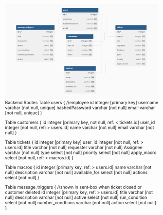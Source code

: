 ![alt text](image.png)
Backend Routes
Table users { //employee
  id integer [primary key]
  username varchar [not null, unique]
  hashedPassword varchar [not null]
  email varchar [not null, unique]
}

Table customers {
  id integer [primary key, not null, ref: < tickets.id]
  user_id integer [not null, ref: > users.id]
  name varchar [not null]
  email varchar [not null]
}

Table tickets {
  id integer [primary key]
  user_id integer [not null, ref: > users.id]
  title varchar [not null]
  requester varchar [not null]
  Assignee varchar [not null]
  type select [not null]
  priority select [not null]
  apply_macro select [not null, ref: < macros.id] 
}

Table macros {
   id integer [primary key, ref: > users.id]
   name varchar [not null]
   description varchar [not null]
   available_for select [not null]
   actions select [not null]
}

Table message_triggers { //shown in sent-box when ticket closed or customer deleted
  id integer [primary key, ref: > users.id]
  title varchar [not null]
  description varchar [not null]
  active select [not null]
  run_condition select [not null]
  number_condtions varchar [not null]
  action select [not null]
}
<!-- Users

GET /api/users/

Returns the information for all users
GET /api/users/:id

Returns the information for one user
Sessions

GET /api/auth/

Returns the information for the logged in user
POST /api/auth/signup

Signs a new user up
POST /api/auth/login

Logs in a user
DELETE /api/auth/

Logs out a user
Systems

GET /api/systems/

Returns the information for all systems
POST /api/systems/

Creates a new system
GET /api/systems/:id

Returns the information for one system
DELETE /api/systems/:id

Deletes a system
Characters

GET /api/characters/

Returns the information for all characters
POST /api/characters/

Creates a new character
GET /api/characters/:id

Returns the information for one character
PUT /api/characters/:id

Edits the information for one character
DELETE /api/characters/:id

Deletes a character
POST /api/characters/:id/comments/

Creates a new comment for a specific character
Comments

PUT /api/comments/:id

Edits a comment
DELETE /api/comments/:id

Deletes a comment
Images

POST /api/images/

Creates a new image
DELETE /api/images/:id

Deletes an image -->